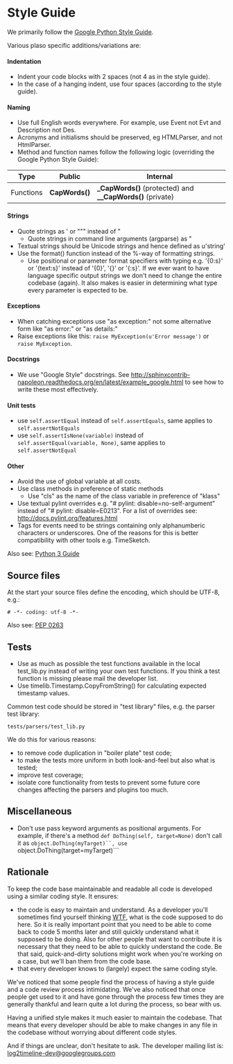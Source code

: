 # Style Guide

We primarily follow the [Google Python Style Guide](http://google-styleguide.googlecode.com/svn/trunk/pyguide.html). 

Various plaso specific additions/variations are:

#### Indentation

* Indent your code blocks with 2 spaces (not 4 as in the style guide).
* In the case of a hanging indent, use four spaces (according to the style guide).

#### Naming

* Use full English words everywhere. For example, use Event not Evt and Description not Des.
* Acronyms and initialisms should be preserved, eg HTMLParser, and not HtmlParser.
* Method and function names follow the following logic (overriding the Google Python Style Guide):


Type | Public | Internal
---- | ---- | ----
Functions | **CapWords()** | **_CapWords()** (protected) and **__CapWords()** (private)


#### Strings

* Quote strings as ' or """ instead of "
  * Quote strings in command line arguments (argparse) as "
* Textual strings should be Unicode strings and hence defined as u'string'
* Use the format() function instead of the %-way of formatting strings.
  * Use positional or parameter format specifiers with typing e.g. '{0:s}' or '{text:s}' instead of '{0}', '{}' or '{:s}'. If we ever want to have language specific output strings we don't need to change the entire codebase (again). It also makes is easier in determining what type every parameter is expected to be.

#### Exceptions

* When catching exceptions use "as exception:" not some alternative form like "as error:" or "as details:"
* Raise exceptions like this: ```raise MyException(u'Error message')``` or ```raise MyException```.

#### Docstrings
* We use "Google Style" docstrings. See http://sphinxcontrib-napoleon.readthedocs.org/en/latest/example_google.html to see how to write these most effectively.

#### Unit tests

* use ```self.assertEqual``` instead of ```self.assertEquals```, same applies to ```self.assertNotEquals```
* use ```self.assertIsNone(variable)``` instead of ```self.assertEqual(variable, None)```, same applies to ```self.assertNotEqual```

#### Other

* Avoid the use of global variable at all costs.
* Use class methods in preference of static methods
  * Use "cls" as the name of the class variable in preference of "klass"
* Use textual pylint overrides e.g. "# pylint: disable=no-self-argument" instead of "# pylint: disable=E0213". For a list of overrides see: http://docs.pylint.org/features.html
* Tags for events need to be strings containing only alphanumberic characters or underscores. One of the reasons for this is better compatibility with other tools e.g. TimeSketch.

Also see: [Python 3 Guide](https://github.com/log2timeline/plaso/wiki/Python-3-Guide)

## Source files
At the start your source files define the encoding, which should be UTF-8, e.g.:
```
# -*- coding: utf-8 -*-
```
Also see: [PEP 0263](https://www.python.org/dev/peps/pep-0263/)

## Tests

* Use as much as possible the test functions available in the local test_lib.py instead of writing your own test functions. If you think a test function is missing please mail the developer list.
* Use timelib.Timestamp.CopyFromString() for calculating expected timestamp values.

Common test code should be stored in "test library" files, e.g. the parser test library:

    tests/parsers/test_lib.py

We do this for various reasons:

* to remove code duplication in "boiler plate" test code;
* to make the tests more uniform in both look-and-feel but also what is tested;
* improve test coverage;
* isolate core functionality from tests to prevent some future core changes affecting the parsers and plugins too much.

## Miscellaneous
* Don't use pass keyword arguments as positional arguments. For example, if there's a method ```def DoThing(self, target=None)``` don't call it as ```object.DoThing(myTarget)``, use ```object.DoThing(target=myTarget)```

## Rationale

To keep the code base maintainable and readable all code is developed using a similar coding style. It ensures:

* the code is easy to maintain and understand. As a developer you'll sometimes find yourself thinking [WTF](http://en.wikipedia.org/wiki/WTF), what is the code supposed to do here. So it is really important point that you need to be able to come back to code 5 months later and still quickly understand what it supposed to be doing. Also for other people that want to contribute it is necessary that they need to be able to quickly understand the code. Be that said, quick-and-dirty solutions might work when you're working on a case, but we'll ban them from the code base.
* that every developer knows to (largely) expect the same coding style.

We've noticed that some people find the process of having a style guide and a code review process intimidating. We've also noticed that once people get used to it and have gone through the process few times they are generally thankful and learn quite a lot during the process, so bear with us.

Having a unified style makes it much easier to maintain the codebase. That means that every developer should be able to make changes in any file in the codebase without worrying about different code styles. 

And if things are unclear, don't hesitate to ask. The developer mailing list is: log2timeline-dev@googlegroups.com
